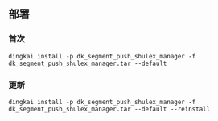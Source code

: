## 部署

### 首次

```shell
dingkai install -p dk_segment_push_shulex_manager -f dk_segment_push_shulex_manager.tar --default
```

### 更新

```shell
dingkai install -p dk_segment_push_shulex_manager -f dk_segment_push_shulex_manager.tar --default --reinstall
```